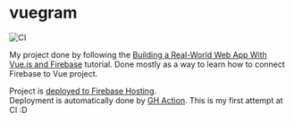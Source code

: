 # vuegram

![CI](https://github.com/SiwyKrzysiek/vuegram/workflows/CI/badge.svg)

My project done by following the [Building a Real-World Web App With Vue.js and Firebase](https://savvyapps.com/blog/definitive-guide-building-web-app-vuejs-firebase) tutorial.
Done mostly as a way to learn how to connect Firebase to Vue project.

Project is [deployed to Firebase Hosting](https://vuegram-kd.web.app/login).  
Deployment is automatically done by [GH Action](https://github.com/SiwyKrzysiek/vuegram/blob/master/.github/workflows/main.yml). This is my first attempt at CI :D
